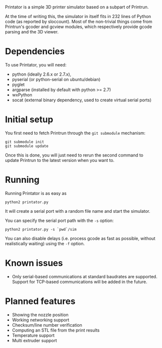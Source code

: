 Printator is a simple 3D printer simulator based on a subpart of Printrun.

At the time of writing this, the simulator in itself fits in 232 lines of
Python code (as reported by sloccount). Most of the non-trivial things come
from Printrun's gcoder and gcview modules, which respectively provide gcode
parsing and the 3D viewer.

# Dependencies

To use Printator, you will need:

  * python (ideally 2.6.x or 2.7.x),
  * pyserial (or python-serial on ubuntu/debian)
  * pyglet
  * argparse (installed by default with python >= 2.7)
  * wxPython
  * socat (external binary dependency, used to create virtual serial ports)

# Initial setup

You first need to fetch Printrun through the `git submodule` mechanism:

    git submodule init
    git submodule update

Once this is done, you will just need to rerun the second command to update
Printrun to the latest version when you want to.

# Running

Running Printator is as easy as

    python2 printator.py

It will create a serial port with a random file name and start the simulator.

You can specify the serial port path with the `-s` option:

    python2 printator.py -s `pwd`/sim

You can also disable delays (i.e. process gcode as fast as possible, without
realistically waiting) using the `-f` option.

# Known issues

- Only serial-based communications at standard baudrates are supported. Support
  for TCP-based communications will be added in the future.

# Planned features

- Showing the nozzle position
- Working networking support
- Checksum/line number verification
- Computing an STL file from the print results
- Temperature support
- Multi extruder support
